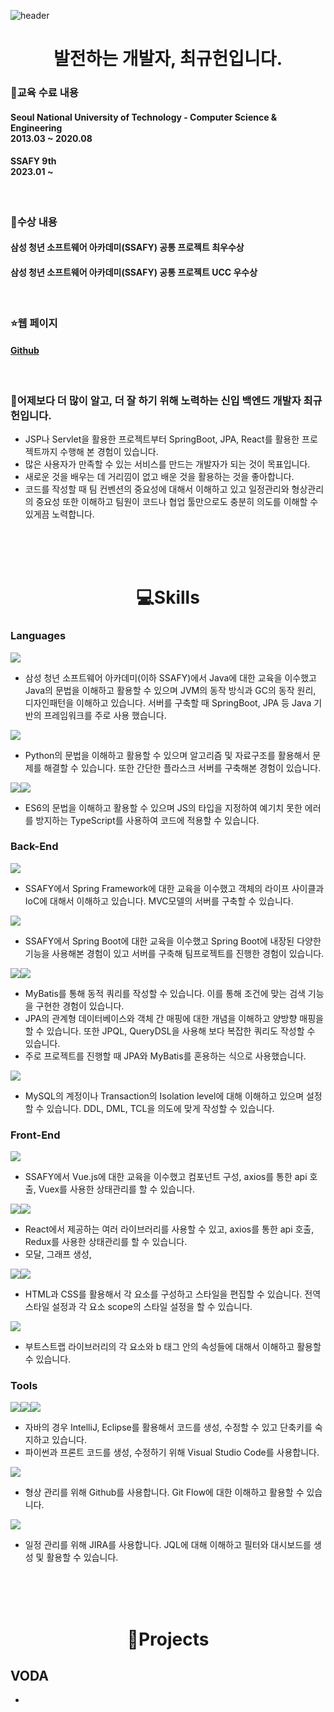 ![header](https://capsule-render.vercel.app/api?type=Waving&color=879CDF&height=400&width=100%&text=Developer%20Kyuheon&fontSize=35&fontColor=ffffff&animation=fadeIn)

<h1 align='center'>
    발전하는 개발자, 최규헌입니다.
</h1>

### 🏫교육 수료 내용

<h4>Seoul National University of Technology - Computer Science & Engineering<br/>2013.03 ~ 2020.08</h4>

<h4>SSAFY 9th<br/>2023.01 ~ </h4>
<br/>

### 🌸수상 내용

<h4>삼성 청년 소프트웨어 아카데미(SSAFY) 공통 프로젝트 최우수상</h4>
<h4>삼성 청년 소프트웨어 아카데미(SSAFY) 공통 프로젝트 UCC 우수상</h4>

<br/>

### ⭐웹 페이지

<h4>

[Github](github.com/kuma93)

</h4>

<br/>

### 🌱어제보다 더 많이 알고, 더 잘 하기 위해 노력하는 신입 백엔드 개발자 최규헌입니다.

* JSP나 Servlet을 활용한 프로젝트부터 SpringBoot, JPA, React를 활용한 프로젝트까지 수행해 본 경험이 있습니다. 
* 많은 사용자가 만족할 수 있는 서비스를 만드는 개발자가 되는 것이 목표입니다.
* 새로운 것을 배우는 데 거리낌이 없고 배운 것을 활용하는 것을 좋아합니다.
* 코드를 작성할 때 팀 컨벤션의 중요성에 대해서 이해하고 있고 일정관리와 형상관리의 중요성 또한 이해하고 팀원이 코드나 협업 툴만으로도 충분히 의도를 이해할 수 있게끔 노력합니다.

<br/><br/><br/>

<h1 align='center'>💻Skills</h1>   

### Languages
<!--Java-->
<img src="https://img.shields.io/badge/JAVA-FE6F69?style=for-the-badge&logo=JAVA&logoColor=white">

* 삼성 청년 소프트웨어 아카데미(이하 SSAFY)에서 Java에 대한 교육을 이수했고 Java의 문법을 이해하고 활용할 수 있으며 JVM의 동작 방식과 GC의 동작 원리, 디자인패턴을 이해하고 있습니다. 서버를 구축할 때 SpringBoot, JPA 등 Java 기반의 프레임워크를 주로 사용 했습니다.
<!--Python-->
<img src="https://img.shields.io/badge/Python-3776AB?style=for-the-badge&logo=Python&logoColor=white"/>

* Python의 문법을 이해하고 활용할 수 있으며 알고리즘 및 자료구조를 활용해서 문제를 해결할 수 있습니다. 또한 간단한 플라스크 서버를 구축해본 경험이 있습니다.

<!--JavaScript-->
<img src="https://img.shields.io/badge/javascript-000000?style=for-the-badge&logo=javascript&logoColor=white"/><!--TypeScript--><img src="https://img.shields.io/badge/typescript-3178C6?style=for-the-badge&logo=typescript&logoColor=white"/>

* ES6의 문법을 이해하고 활용할 수 있으며 JS의 타입을 지정하여 예기치 못한 에러를 방지하는 TypeScript를 사용하여 코드에 적용할 수 있습니다.

### Back-End
<!--Spring Framework-->
<img src="https://img.shields.io/badge/spring-6DB33F?style=for-the-badge&logo=spring&logoColor=white"/>

* SSAFY에서 Spring Framework에 대한 교육을 이수했고 객체의 라이프 사이클과 IoC에 대해서 이해하고 있습니다. MVC모델의 서버를 구축할 수 있습니다.

<!--Spring Boot-->
<img src="https://img.shields.io/badge/springboot-6DB33F?style=for-the-badge&logo=springboot&logoColor=white"/>

* SSAFY에서 Spring Boot에 대한 교육을 이수했고 Spring Boot에 내장된 다양한 기능을 사용해본 경험이 있고 서버를 구축해 팀프로젝트를 진행한 경험이 있습니다. 

<!--JPA-->
<img src="https://img.shields.io/badge/jpa-000000?style=for-the-badge&logo=jpa&logoColor=white"/><!--MyBatis--><img src="https://img.shields.io/badge/MyBatis-F7A126?style=for-the-badge&logo=MyBatis&logoColor=white"/>

* MyBatis를 통해 동적 쿼리를 작성할 수 있습니다. 이를 통해 조건에 맞는 검색 기능을 구현한 경험이 있습니다.
* JPA의 관계형 데이터베이스와 객체 간 매핑에 대한 개념을 이해하고 양방향 매핑을 할 수 있습니다. 또한 JPQL, QueryDSL을 사용해 보다 복잡한 쿼리도 작성할 수 있습니다.
* 주로 프로젝트를 진행할 때 JPA와 MyBatis를 혼용하는 식으로 사용했습니다.

<!--MySQL-->
<img src="https://img.shields.io/badge/MySQL-4479A1?style=for-the-badge&logo=MySQL&logoColor=white">

* MySQL의 계정이나 Transaction의 Isolation level에 대해 이해하고 있으며 설정할 수 있습니다. DDL, DML, TCL을 의도에 맞게 작성할 수 있습니다.

### Front-End
<!--Vue.js-->
<img src="https://img.shields.io/badge/vuedotjs-4FC08D?style=for-the-badge&logo=vuedotjs&logoColor=white"/>

* SSAFY에서 Vue.js에 대한 교육을 이수했고 컴포넌트 구성, axios를 통한 api 호출, Vuex를 사용한 상태관리를 할 수 있습니다.

<!--React.js-->
<img src="https://img.shields.io/badge/react-61DAFB?style=for-the-badge&logo=react&logoColor=black"/><!--Redux--><img src="https://img.shields.io/badge/redux-764ABC?style=for-the-badge&logo=redux&logoColor=white"/>

* React에서 제공하는 여러 라이브러리를 사용할 수 있고, axios를 통한 api 호출, Redux를 사용한 상태관리를 할 수 있습니다.
* 모달, 그래프 생성, 

<!--HTML-->
<img src="https://img.shields.io/badge/html5-E34F26?style=for-the-badge&logo=html5&logoColor=white"/><!--CSS--><img src="https://img.shields.io/badge/css3-1572B6?style=for-the-badge&logo=css3&logoColor=white"/>

* HTML과 CSS를 활용해서 각 요소를 구성하고 스타일을 편집할 수 있습니다. 전역 스타일 설정과 각 요소 scope의 스타일 설정을 할 수 있습니다.

<!--Bootstrap-->
<img src="https://img.shields.io/badge/bootstrap-7952B3?style=for-the-badge&logo=bootstrap&logoColor=white"/>

* 부트스트랩 라이브러리의 각 요소와 b 태그 안의 속성들에 대해서 이해하고 활용할 수 있습니다.


### Tools
<!--IntelliJ-->
<img src="https://img.shields.io/badge/intellij%20idea-000000?style=for-the-badge&logo=intellijidea&logoColor=white"/><!--Eclise--><img src="https://img.shields.io/badge/visual%20studio%20code-007ACC?style=for-the-badge&logo=visualstudiocode&logoColor=white"><!--VisualStudioCode--><img src="https://img.shields.io/badge/Eclipse-2C2255?style=for-the-badge&logo=Eclipse%20IDE&logoColor=white">

* 자바의 경우 IntelliJ, Eclipse를 활용해서 코드를 생성, 수정할 수 있고 단축키를 숙지하고 있습니다.
* 파이썬과 프론트 코드를 생성, 수정하기 위해 Visual Studio Code를 사용합니다.

<!--github-->
<img src="https://img.shields.io/badge/github-181717?style=for-the-badge&logo=github&logoColor=white">

* 형상 관리를 위해 Github를 사용합니다. Git Flow에 대한 이해하고 활용할 수 있습니다.

<!--Jira-->
<img src="https://img.shields.io/badge/jira%20software-0052CC?style=for-the-badge&logo=jirasoftware&logoColor=white">

* 일정 관리를 위해 JIRA를 사용합니다. JQL에 대해 이해하고 필터와 대시보드를 생성 및 활용할 수 있습니다.

<br/><br/><br/>

<h1 align='center'>📔Projects</h1>

## VODA

* 

